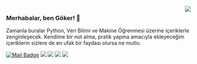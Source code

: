 <img align='right' src="https://github-readme-stats.vercel.app/api?username=gokerguner&show_icons=true">

### Merhabalar, ben Göker! 👋
Zamanla buralar Python, Veri Bilimi ve Makine Öğrenmesi üzerine içeriklerle zenginleşecek. Kendime bir not alma, pratik yapma amacıyla ekleyeceğim içeriklerin sizlere de en ufak bir faydası olursa ne mutlu. 

[![Mail Badge](https://img.shields.io/badge/gokerguner@gmail.com-c14438?style=for-the-badge&logo=Gmail&logoColor=white&link=mailto:gokerguner@gmail.com)](mailto:gokerguner@gmail.com)
[![](https://img.shields.io/badge/medium-%2312100E.svg?&style=for-the-badge&logo=medium&logoColor=white)](https://medium.com/@gokerguner)
[![](https://img.shields.io/badge/linkedin-%230077B5.svg?&style=for-the-badge&logo=linkedin&logoColor=white)](https://www.linkedin.com/in/gokerguner/)
[![](https://img.shields.io/badge/instagram-%23E4405F.svg?&style=for-the-badge&logo=instagram&logoColor=white)](https://instagram.com/gokerguner)
[![](https://img.shields.io/badge/twitter-%231DA1F2.svg?&style=for-the-badge&logo=twitter&logoColor=white)](https://www.twitter.com/gokerguner)


<!--
**gokerguner/gokerguner** is a ✨ _special_ ✨ repository because its `README.md` (this file) appears on your GitHub profile.

Here are some ideas to get you started:

- 🔭 I’m currently working on ...
- 🌱 I’m currently learning ...
- 👯 I’m looking to collaborate on ...
- 🤔 I’m looking for help with ...
- 💬 Ask me about ...
- 📫 How to reach me: ...
- 😄 Pronouns: ...
- ⚡ Fun fact: ...
-->
